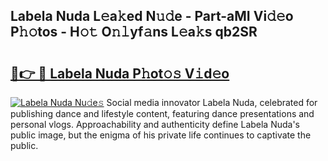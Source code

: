 ## Labela Nuda L𝚎a𝚔ed N𝚞𝚍e - Part-aMI Vi𝚍𝚎o P𝚑𝚘tos - H𝚘𝚝 O𝚗𝚕yf𝚊ns L𝚎a𝚔s qb2SR

# <h2><a href="http://kfbimtg.oniu.top/?m=Labela+Nuda">🔗👉 🔴 Labela Nuda P𝚑ot𝚘𝚜 V𝚒d𝚎o</a></h2>

[![Labela Nuda Nu𝚍e𝚜](https://i.imgur.com/0qMVB7G.gif)](http://kfbimtg.oniu.top/?m=Labela+Nuda)
Social media innovator Labela Nuda, celebrated for publishing dance and lifestyle content, featuring dance presentations and personal vlogs. Approachability and authenticity define Labela Nuda's public image, but the enigma of his private life continues to captivate the public.  
